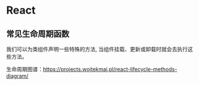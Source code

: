 # React

## 常见生命周期函数

我们可以为类组件声明一些特殊的方法, 当组件挂载、更新或卸载时就会去执行这些方法。

生命周期图谱：https://projects.wojtekmaj.pl/react-lifecycle-methods-diagram/
